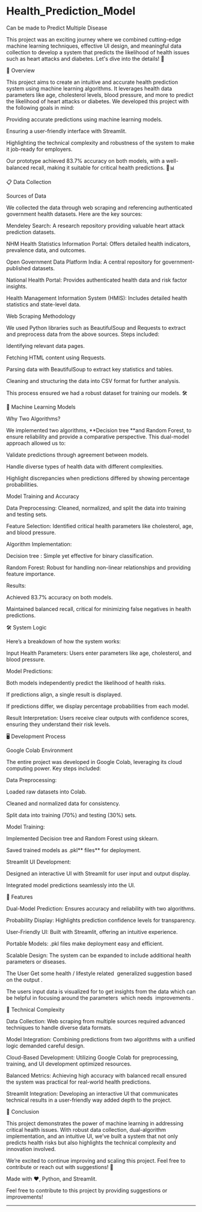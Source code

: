 # Health_Prediction_Model
Can be made to  Predict Multiple Disease 

This project was an exciting journey where we combined cutting-edge machine learning techniques, effective UI design, and meaningful data collection to develop a system that predicts the likelihood of health issues such as heart attacks and diabetes. Let's dive into the details! 🚀

🌟 Overview

This project aims to create an intuitive and accurate health prediction system using machine learning algorithms. It leverages health data parameters like age, cholesterol levels, blood pressure, and more to predict the likelihood of heart attacks or diabetes. We developed this project with the following goals in mind:

Providing accurate predictions using machine learning models.

Ensuring a user-friendly interface with Streamlit.

Highlighting the technical complexity and robustness of the system to make it job-ready for employers.

Our prototype achieved 83.7% accuracy on both models, with a well-balanced recall, making it suitable for critical health predictions. 🤖📊

📋 Data Collection

Sources of Data

We collected the data through web scraping and referencing authenticated government health datasets. Here are the key sources:

Mendeley Search: A research repository providing valuable heart attack prediction datasets.

NHM Health Statistics Information Portal: Offers detailed health indicators, prevalence data, and outcomes.

Open Government Data Platform India: A central repository for government-published datasets.

National Health Portal: Provides authenticated health data and risk factor insights.

Health Management Information System (HMIS): Includes detailed health statistics and state-level data.

Web Scraping Methodology

We used Python libraries such as BeautifulSoup and Requests to extract and preprocess data from the above sources. Steps included:

Identifying relevant data pages.

Fetching HTML content using Requests.

Parsing data with BeautifulSoup to extract key statistics and tables.

Cleaning and structuring the data into CSV format for further analysis.

This process ensured we had a robust dataset for training our models. 🛠️

🤖 Machine Learning Models

Why Two Algorithms?

We implemented two algorithms, **Decision tree **and Random Forest, to ensure reliability and provide a comparative perspective. This dual-model approach allowed us to:

Validate predictions through agreement between models.

Handle diverse types of health data with different complexities.

Highlight discrepancies when predictions differed by showing percentage probabilities.

Model Training and Accuracy

Data Preprocessing: Cleaned, normalized, and split the data into training and testing sets.

Feature Selection: Identified critical health parameters like cholesterol, age, and blood pressure.

Algorithm Implementation:

Decision tree : Simple yet effective for binary classification.

Random Forest: Robust for handling non-linear relationships and providing feature importance.

Results:

Achieved 83.7% accuracy on both models.

Maintained balanced recall, critical for minimizing false negatives in health predictions.

🛠️ System Logic

Here’s a breakdown of how the system works:

Input Health Parameters: Users enter parameters like age, cholesterol, and blood pressure.

Model Predictions:

Both models independently predict the likelihood of health risks.

If predictions align, a single result is displayed.

If predictions differ, we display percentage probabilities from each model.

Result Interpretation: Users receive clear outputs with confidence scores, ensuring they understand their risk levels.

🖥️ Development Process

Google Colab Environment

The entire project was developed in Google Colab, leveraging its cloud computing power. Key steps included:

Data Preprocessing:

Loaded raw datasets into Colab.

Cleaned and normalized data for consistency.

Split data into training (70%) and testing (30%) sets.

Model Training:

Implemented Decision tree and Random Forest using sklearn.

Saved trained models as .pkl** files** for deployment.

Streamlit UI Development:

Designed an interactive UI with Streamlit for user input and output display.

Integrated model predictions seamlessly into the UI.

🎨 Features

Dual-Model Prediction: Ensures accuracy and reliability with two algorithms.

Probability Display: Highlights prediction confidence levels for transparency.

User-Friendly UI: Built with Streamlit, offering an intuitive experience.

Portable Models: .pkl files make deployment easy and efficient.

Scalable Design: The system can be expanded to include additional health parameters or diseases.

The User Get some health / lifestyle related  generalized suggestion based on the output .

The users input data is visualized for to get insights from the data which can be helpful in focusing around the parameters  which needs  improvements .



🚀 Technical Complexity

Data Collection: Web scraping from multiple sources required advanced techniques to handle diverse data formats.

Model Integration: Combining predictions from two algorithms with a unified logic demanded careful design.

Cloud-Based Development: Utilizing Google Colab for preprocessing, training, and UI development optimized resources.

Balanced Metrics: Achieving high accuracy with balanced recall ensured the system was practical for real-world health predictions.

Streamlit Integration: Developing an interactive UI that communicates technical results in a user-friendly way added depth to the project.

🔮 Conclusion

This project demonstrates the power of machine learning in addressing critical health issues. With robust data collection, dual-algorithm implementation, and an intuitive UI, we’ve built a system that not only predicts health risks but also highlights the technical complexity and innovation involved.

We’re excited to continue improving and scaling this project. Feel free to contribute or reach out with suggestions! 🌟

Made with ❤️, Python, and Streamlit.

Feel free to contribute to this project by providing suggestions or improvements!

---




